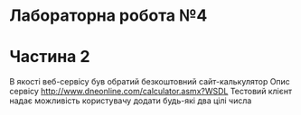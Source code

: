 # Лабораторна робота №4

# Частина 2

В якості веб-сервісу був обратий безкоштовний сайт-калькулятор
Опис сервісу http://www.dneonline.com/calculator.asmx?WSDL
Тестовий клієнт надає можливість користувачу додати будь-які два цілі числа